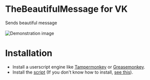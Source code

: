 # TheBeautifulMessage for VK
Sends beautiful message<br><br>
![Demonstration image](https://nikitapolar.com/git/VK-TheBeautifulMessage/image1.png)


# Installation
- Install a userscript engine like [Tampermonkey](https://chrome.google.com/webstore/detail/tampermonkey/dhdgffkkebhmkfjojejmpbldmpobfkfo) or [Greasemonkey](https://addons.mozilla.org/en-US/firefox/addon/greasemonkey/).
- Install the [script](https://raw.githubusercontent.com/NikitaPolar/VK-TheBeautifulMessage/master/TheBeautifulMessage.js) (If you don't know how to install, [see this](http://tampermonkey.net/faq.php#Q102)).
